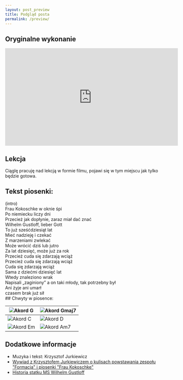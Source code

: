 ```yaml
---
layout: post_preview
title: Podgląd posta
permalink: /preview/
---
```


## Oryginalne wykonanie

<iframe width="560" height="315" src="https://www.youtube.com/embed/N1vusIC4wVU" frameborder="0" allow="accelerometer; autoplay; encrypted-media; gyroscope; picture-in-picture" allowfullscreen></iframe>

## Lekcja
Ciąglę pracuję nad lekcją w formie filmu, pojawi się w tym miejscu jak tylko będzie gotowa.

## Tekst piosenki:

<div class="show-chords">

<div class="flexbox-test">
  <div class="zwrotka songpart">
            <span data-chord="G">(intro)</span><br>
            <span data-chord="Gmaj7">Frau Kokoschke w oknie </span><span data-chord="G">śpi</span><br>
            <span data-chord="Gmaj7">Po niemiecku liczy </span><span data-chord="G">dni</span><br>
            Przecież <span data-chord="C">jak dopłynie</span>, <span data-chord="D">zaraz miał dać </span><span data-chord="G">znać</span><span data-chord="G/F#"> </span><br>
            Wilhelm <span data-chord="Em">Gustloff</span>, lieber <span data-chord="C">Gott</span><br>
            To już <span data-chord="D">sześćdziesiąt </span><span data-chord="G">lat</span>
</div>
  <div class="refren songpart">
            <span data-chord="Em">Mieć </span><span data-chord="D">nadzieję i </span><span data-chord="C">czekać</span><br>
            <span data-chord="Em">Z marze</span><span data-chord="D">niami </span><span data-chord="C">zwlekać</span><br>
            <span data-chord="Am7">Może wrócić dziś lub jutro</span><br>
            Za lat <span data-chord="D">dziesięć, może już za </span><span data-chord="G">rok</span><span data-chord="G/F#"> </span><br>
            Przecież <span data-chord="C">cuda się </span><span data-chord="D">zdarzają</span><span data-chord="Em"> wciąż</span><br>
            Przecież <span data-chord="C">cuda się </span><span data-chord="D">zdarzają</span><span data-chord="Em"> wciąż</span><br>
            Cuda <span data-chord="C">się </span><span data-chord="D">zdarzają</span><span data-chord="G"> wciąż</span>
  </div>
  <div class="zwrotka songpart">
            <span data-chord="Gmaj7">Sama z dziećmi dziesięć </span><span data-chord="G">lat</span><br>
            <span data-chord="Gmaj7">Wtedy znaleziono </span><span data-chord="G">wrak</span><br>
            Napi<span data-chord="C">sali</span> „zaginiony” a on <span data-chord="D">taki młody, tak potrzebny </span><span data-chord="G">był</span><span data-chord="G/F#"> </span><br>
            Ani <span data-chord="Em">żyje ani</span> <span data-chord="C">umarł</span><br>
            czasem <span data-chord="D">brak już </span><span data-chord="G">sił</span>
  </div>
</div>

</div>
## Chwyty w piosence:

| ![Akord G](../chord_shapes/g.png "Akord G") | ![Akord Gmaj7](../chord_shapes/gmaj7.png "Akord Gmaj7") |
|--------|------|
| ![Akord C](../chord_shapes/c.png "Akord C") | ![Akord D](../chord_shapes/d.png "Akord D") | 
| ![Akord Em](../chord_shapes/em.png "Akord Em") | ![Akord Am7](../chord_shapes/am7.png "Akord Am7") |

## Dodatkowe informacje
- Muzyka i tekst: Krzysztof Jurkiewicz
- [Wywiad z Krzysztofem Jurkiewiczem o kulisach powstawania zespołu "Formacja" i piosenki "Frau Kokoschke"](http://www.szantymaniak.pl/artykuly/staramy-sie-grac-tak-zeby-ludzie-chcieli-sluchac---wywiad-z-krzysztofem-jurkiewiczem/)
- [Historia statku MS Wilhelm Gustloff](https://pl.wikipedia.org/wiki/MS_Wilhelm_Gustloff)